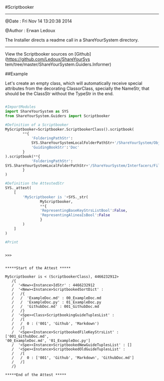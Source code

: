 

<!--
FrozenIsBool False
-->

#Scriptbooker

----------------------- ------------------------------------



@Date : Fri Nov 14 13:20:38 2014

@Author : Erwan Ledoux



The Installer directs a readme call in a ShareYourSystem directory.



----------------------------------------------------------------


View the Scriptbooker sources on [Github](https://github.com/Ledoux/ShareYourSys
tem/tree/master/ShareYourSystem.Guiders.Informer)




<!---
FrozenIsBool True
-->

##Example

Let's create an empty class, which will automatically receive
special attributes from the decorating ClassorClass,
specially the NameStr, that should be the ClassStr
without the TypeStr in the end.

```python

#ImportModules
import ShareYourSystem as SYS
from ShareYourSystem.Guiders import Scriptbooker

#Definition of a Scriptbooker
MyScriptbooker=Scriptbooker.ScriptbookerClass().scriptbook(
        **{
            'FolderingPathStr':
            SYS.ShareYourSystemLocalFolderPathStr+'/ShareYourSystem/Objects/Object',
            'GuidingBookStr':'Doc'
        }
).scriptbook(**{
            'FolderingPathStr':
SYS.ShareYourSystemLocalFolderPathStr+'/ShareYourSystem/Interfacers/Filer',
        }
)

#Definition the AttestedStr
SYS._attest(
    [
        'MyScriptbooker is '+SYS._str(
                MyScriptbooker,
                **{
                'RepresentingBaseKeyStrsListBool':False,
                'RepresentingAlineaIsBool':False
                }
        )
    ]
)

#Print



```


```console
>>>


*****Start of the Attest *****

MyScriptbooker is < (ScriptbookerClass), 4466232912>
   /{
   /  '<New><Instance>IdStr' : 4466232912
   /  '<New><Instance>ScriptbookedSortDict' :
   /   /{
   /   /  'ExampleDoc.md' : 00_ExampleDoc.md
   /   /  'ExampleDoc.py' : 01_ExampleDoc.py
   /   /  'GithubDoc.md' : 001_GithubDoc.md
   /   /}
   /  '<Spe><Class>ScriptbookingGuideTuplesList' :
   /   /[
   /   /  0 : ('001', 'Github', 'Markdown')
   /   /]
   /  '<Spe><Instance>ScriptbookedFileKeyStrsList' : ['001_GithubDoc.md',
'00_ExampleDoc.md', '01_ExampleDoc.py']
   /  '<Spe><Instance>ScriptbookedNewGuideTuplesList' : []
   /  '<Spe><Instance>ScriptbookedOldGuideTuplesList' :
   /   /[
   /   /  0 : ['001', 'Github', 'Markdown', 'GithubDoc.md']
   /   /]
   /}

*****End of the Attest *****



```


